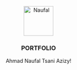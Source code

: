 <div align="center">
  <a href="https://naufaltsani.github.io/">
    <img src="https://www.google.com/url?sa=i&url=https%3A%2F%2Fwww.rakamin.com%2Fprofile%2Fahmad-naufal-tsani-azizy-ixlvxc6wjp2eija5&psig=AOvVaw1iAg-1hzpBNI1_tT-9WXR_&ust=1723358605771000&source=images&cd=vfe&opi=89978449&ved=0CBEQjRxqFwoTCJCXmMbp6YcDFQAAAAAdAAAAABAE" alt="Naufal" width="80" height="80">
  </a>

  <h3 align="center">PORTFOLIO</h3>
  <p align="center">
    Ahmad Naufal Tsani Azizy!
  </p>
</div>